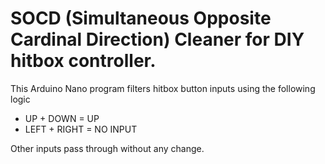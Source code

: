 # SOCD (Simultaneous Opposite Cardinal Direction) Cleaner for DIY hitbox controller.

This Arduino Nano program filters hitbox button inputs using the following logic
* UP + DOWN = UP
* LEFT + RIGHT = NO INPUT 

Other inputs pass through without any change.
